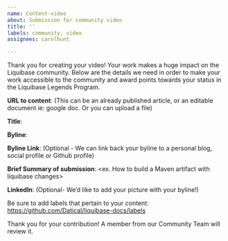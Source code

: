 ```yaml
---
name: Content-video
about: Submission for community video
title: ''
labels: community, video
assignees: carolhunt

---
```


Thank you for creating your video! Your work makes a huge impact on the Liquibase community. Below are the details we need in order to make your work accessible to the community and award points towards your status in the Liquibase Legends Program.

**URL to content**:
(This can be an already published article, or an editable document ie: google doc. Or you can upload a file) 

**Title**:

**Byline**:

**Byline Link**: (Optional - We can link back your byline to a personal blog, social profile or Github profile) 

**Brief Summary of submission**: <ex. How to build a Maven artifact with liquibase changes>

**LinkedIn**: (Optional- We’d like to add your picture with your byline!) 

Be sure to add labels that pertain to your content:
https://github.com/Datical/liquibase-docs/labels 

Thank you for your contribution! A member from our Community Team will review it.
